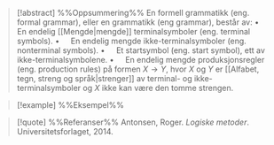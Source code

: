 
> [!abstract] %%Oppsummering%%
> En formell grammatikk (eng. formal grammar), eller en grammatikk (eng grammar), består av:
> $\bullet\quad$ En endelig [[Mengde|mengde]] terminalsymboler (eng. terminal symbols).
> $\bullet\quad$ En endelig mengde ikke-terminalsymboler (eng. nonterminal symbols).
> $\bullet\quad$ Et startsymbol (eng. start symbol), ett av ikke-terminalsymbolene.
> $\bullet\quad$ En endelig mengde produksjonsregler (eng. production rules) på formen $X\to Y$, hvor $X$ og $Y$ er [[Alfabet, tegn, streng og språk|strenger]] av terminal- og ikke-terminalsymboler og $X$ ikke kan være den tomme strengen.

> [!example] %%Eksempel%%
> 

> [!quote] %%Referanser%%
>Antonsen, Roger. *Logiske metoder*. Universitetsforlaget, 2014.



